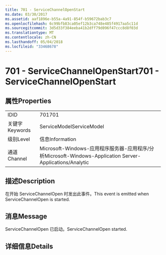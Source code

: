 ```yaml
---
title: 701 - ServiceChannelOpenStart
ms.date: 03/30/2017
ms.assetid: aaf1896e-b55a-4a91-854f-b59672bab3c7
ms.openlocfilehash: 6c99bfb83ca05ef12b3ca748e485f4917aa5c11d
ms.sourcegitcommit: 3d5d33f384eeba41b2dff79d096f47ccc8d8f03d
ms.translationtype: MT
ms.contentlocale: zh-CN
ms.lasthandoff: 05/04/2018
ms.locfileid: "33468678"
---
```

# <a name="701---servicechannelopenstart"></a><span data-ttu-id="d8377-102">701 - ServiceChannelOpenStart</span><span class="sxs-lookup"><span data-stu-id="d8377-102">701 - ServiceChannelOpenStart</span></span>
## <a name="properties"></a><span data-ttu-id="d8377-103">属性</span><span class="sxs-lookup"><span data-stu-id="d8377-103">Properties</span></span>  
  
|||  
|-|-|  
|<span data-ttu-id="d8377-104">ID</span><span class="sxs-lookup"><span data-stu-id="d8377-104">ID</span></span>|<span data-ttu-id="d8377-105">701</span><span class="sxs-lookup"><span data-stu-id="d8377-105">701</span></span>|  
|<span data-ttu-id="d8377-106">关键字</span><span class="sxs-lookup"><span data-stu-id="d8377-106">Keywords</span></span>|<span data-ttu-id="d8377-107">ServiceModel</span><span class="sxs-lookup"><span data-stu-id="d8377-107">ServiceModel</span></span>|  
|<span data-ttu-id="d8377-108">级别</span><span class="sxs-lookup"><span data-stu-id="d8377-108">Level</span></span>|<span data-ttu-id="d8377-109">信息</span><span class="sxs-lookup"><span data-stu-id="d8377-109">Information</span></span>|  
|<span data-ttu-id="d8377-110">通道</span><span class="sxs-lookup"><span data-stu-id="d8377-110">Channel</span></span>|<span data-ttu-id="d8377-111">Microsoft-Windows-应用程序服务器-应用程序/分析</span><span class="sxs-lookup"><span data-stu-id="d8377-111">Microsoft-Windows-Application Server-Applications/Analytic</span></span>|  
  
## <a name="description"></a><span data-ttu-id="d8377-112">描述</span><span class="sxs-lookup"><span data-stu-id="d8377-112">Description</span></span>  
 <span data-ttu-id="d8377-113">在开始 ServiceChannelOpen 时发出此事件。</span><span class="sxs-lookup"><span data-stu-id="d8377-113">This event is emitted when ServiceChannelOpen is started.</span></span>  
  
## <a name="message"></a><span data-ttu-id="d8377-114">消息</span><span class="sxs-lookup"><span data-stu-id="d8377-114">Message</span></span>  
 <span data-ttu-id="d8377-115">ServiceChannelOpen 已启动。</span><span class="sxs-lookup"><span data-stu-id="d8377-115">ServiceChannelOpen started.</span></span>  
  
## <a name="details"></a><span data-ttu-id="d8377-116">详细信息</span><span class="sxs-lookup"><span data-stu-id="d8377-116">Details</span></span>
